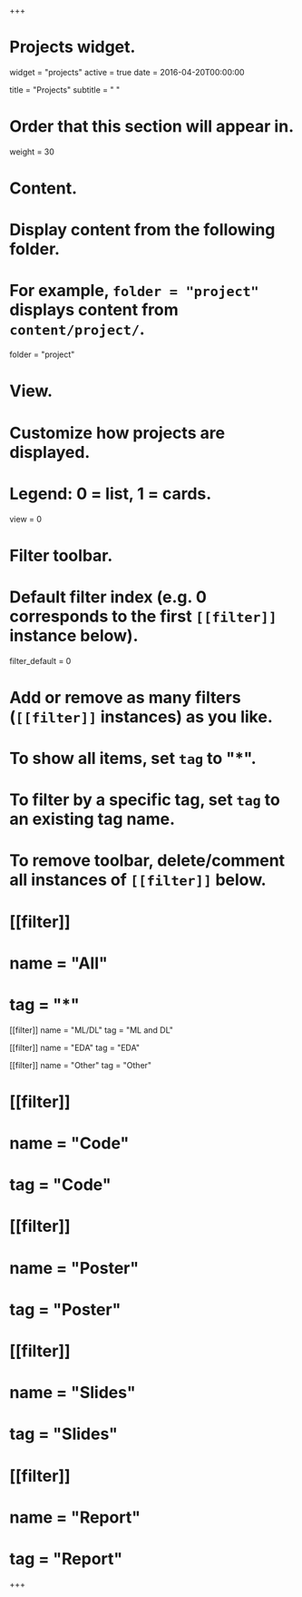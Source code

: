 +++
# Projects widget.
widget = "projects"
active = true
date = 2016-04-20T00:00:00

title = "Projects"
subtitle = " "

# Order that this section will appear in.
weight = 30

# Content.
# Display content from the following folder.
# For example, `folder = "project"` displays content from `content/project/`.
folder = "project"

# View.
# Customize how projects are displayed.
# Legend: 0 = list, 1 = cards.
view = 0

# Filter toolbar.
# Default filter index (e.g. 0 corresponds to the first `[[filter]]` instance below).
filter_default = 0

# Add or remove as many filters (`[[filter]]` instances) as you like.
# To show all items, set `tag` to "*".
# To filter by a specific tag, set `tag` to an existing tag name.
# To remove toolbar, delete/comment all instances of `[[filter]]` below.
# [[filter]]
#   name = "All"
#   tag = "*"

[[filter]]
  name = "ML/DL"
  tag = "ML and DL"

[[filter]]
  name = "EDA"
  tag = "EDA"

[[filter]]
  name = "Other"
  tag = "Other"

# [[filter]]
#   name = "Code"
#   tag = "Code"
# 
# [[filter]]
#   name = "Poster"
#   tag = "Poster"
# 
# [[filter]]
#   name = "Slides"
#   tag = "Slides"
# 
# [[filter]]
#   name = "Report"
#   tag = "Report"

+++

